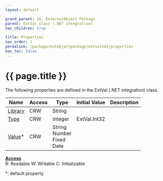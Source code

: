 ```yaml
---
layout: default

grand_parent: 16. ExternalObject Package
parent: ExtVal class (.NET integration)
has_children: true

title: Properties
nav_order: 1
permalink: /package/extobjectpackage/extvalnet/properties
has_toc: false
---
```

# {{ page.title }}

The following properties are defined in the ExtVal (.NET integration) class.

|Name       | Access | Type   | Initial Value |Description |
|----------	|--------|--------|-------------|---------|
|[Library](/package/extobjectpackage/extvalnet/properties/library) | CRW | String |  | |
|[Type](/package/extobjectpackage/extvalnet/properties/type) | CRW | integer | ExtVal.Int32 | |
|[Value](/package/extobjectpackage/extvalnet/properties/value)* | CRW | String<br>Number<br>Fixed<br>Date |  | |

<u><b>Access</b></u><br>
R: Readable
W: Writable
C: Initializable

*: default property